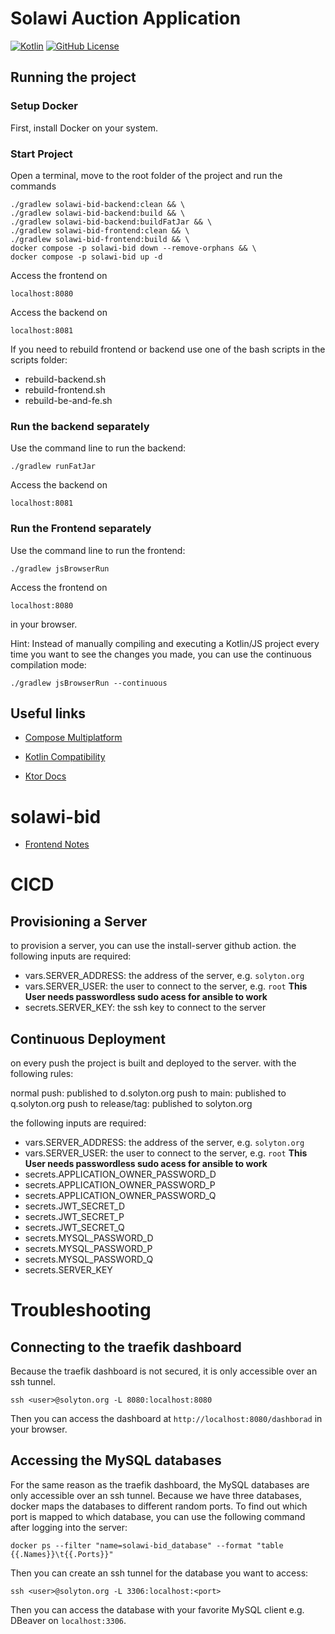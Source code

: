 # Solawi Auction Application
[![Kotlin](https://img.shields.io/badge/kotlin-1.9.22-blue.svg?logo=kotlin)](http://kotlinlang.org)
[![GitHub License](https://img.shields.io/badge/license-Apache%20License%202.0-blue.svg?style=flat)](http://www.apache.org/licenses/LICENSE-2.0)

## Running the project
### Setup Docker
First, install Docker on your system. 

### Start Project
Open a terminal, move to the root folder of the project and run the commands 
```shell
./gradlew solawi-bid-backend:clean && \
./gradlew solawi-bid-backend:build && \
./gradlew solawi-bid-backend:buildFatJar && \
./gradlew solawi-bid-frontend:clean && \
./gradlew solawi-bid-frontend:build && \
docker compose -p solawi-bid down --remove-orphans && \
docker compose -p solawi-bid up -d 
```



Access the frontend on
```
localhost:8080
```
Access the backend on
```
localhost:8081
```

If you need to rebuild frontend or backend use one of the bash scripts in the scripts folder:

- rebuild-backend.sh
- rebuild-frontend.sh
- rebuild-be-and-fe.sh

### Run the backend separately
Use the command line to run the backend:
```shell
./gradlew runFatJar
```
Access the backend on 
```
localhost:8081
```

### Run the Frontend separately
Use the command line to run the frontend:

```shell 
./gradlew jsBrowserRun
```
Access the frontend on
```
localhost:8080
```
in your browser.


Hint: 
Instead of manually compiling and executing a Kotlin/JS project every time you want to see the changes you made, you can use the continuous compilation mode:
```shell
./gradlew jsBrowserRun --continuous
```


## Useful links 

- [Compose Multiplatform](https://github.com/JetBrains/compose-jb)

- [Kotlin Compatibility](https://github.com/JetBrains/compose-jb/blob/master/VERSIONING.md#kotlin-compatibility)

- [Ktor Docs](https://ktor.io/docs/welcome.html)



# solawi-bid
- [Frontend Notes](./solawi-bid-frontend/Notes.md)

# CICD

## Provisioning a Server

to provision a server, you can use the install-server github action.
the following inputs are required:

- vars.SERVER_ADDRESS: the address of the server, e.g. `solyton.org`
- vars.SERVER_USER: the user to connect to the server, e.g. `root` **This User needs passwordless sudo acess for ansible to work**
- secrets.SERVER_KEY: the ssh key to connect to the server

## Continuous Deployment

on every push the project is built and deployed to the server.
with the following rules:

normal push: published to d.solyton.org
push to main: published to q.solyton.org
push to release/tag: published to solyton.org

the following inputs are required:

- vars.SERVER_ADDRESS: the address of the server, e.g. `solyton.org`
- vars.SERVER_USER: the user to connect to the server, e.g. `root` **This User needs passwordless sudo acess for ansible to work**
- secrets.APPLICATION_OWNER_PASSWORD_D
- secrets.APPLICATION_OWNER_PASSWORD_P
- secrets.APPLICATION_OWNER_PASSWORD_Q
- secrets.JWT_SECRET_D
- secrets.JWT_SECRET_P
- secrets.JWT_SECRET_Q
- secrets.MYSQL_PASSWORD_D
- secrets.MYSQL_PASSWORD_P
- secrets.MYSQL_PASSWORD_Q
- secrets.SERVER_KEY

# Troubleshooting

## Connecting to the traefik dashboard

Because the traefik dashboard is not secured, it is only accessible over an ssh tunnel.

```shell
ssh <user>@solyton.org -L 8080:localhost:8080
```

Then you can access the dashboard at `http://localhost:8080/dashborad` in your browser.

## Accessing the MySQL databases

For the same reason as the traefik dashboard, the MySQL databases are only accessible over an ssh tunnel.
Because we have three databases, docker maps the databases to different random ports.
To find out which port is mapped to which database, you can use the following command after logging into the server:

```shell
docker ps --filter "name=solawi-bid_database" --format "table {{.Names}}\t{{.Ports}}"
```

Then you can create an ssh tunnel for the database you want to access:

```shell
ssh <user>@solyton.org -L 3306:localhost:<port>
```

Then you can access the database with your favorite MySQL client e.g. DBeaver on `localhost:3306`.